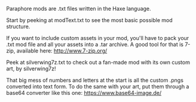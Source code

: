 Paraphore mods are .txt files written in the Haxe language.

Start by peeking at modText.txt to see the most basic possible mod structure.

If you want to include custom assets in your mod, you'll have to pack your .txt mod file and all your assets into a .tar archive. A good tool for that is 7-zip, available here: http://www.7-zip.org/

Peek at silverwing7z.txt to check out a fan-made mod with its own custom art, by silverwing7z!

That big mess of numbers and letters at the start is all the custom .pngs converted into text form. To do the same with your art, put them through a base64 converter like this one: https://www.base64-image.de/